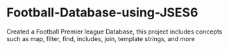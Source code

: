 # Football-Database-using-JSES6
Created a Football Premier league Database, this project includes concepts such as map, filter, find, includes, join, template strings, and more

